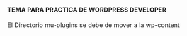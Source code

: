 #### TEMA PARA PRACTICA DE WORDPRESS DEVELOPER ###
El Directorio mu-plugins se debe de mover a la wp-content


